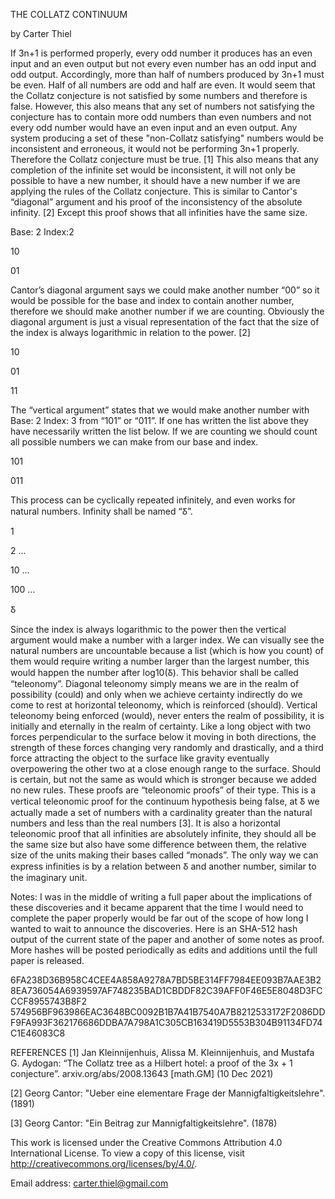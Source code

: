 THE COLLATZ CONTINUUM

by Carter Thiel

If 3n+1 is performed properly, every odd number it produces has an even input and an even output but not every even number has an odd input and odd output. Accordingly, more than half of numbers produced by 3n+1 must be even. Half of all numbers are odd and half are even. It would seem that the Collatz conjecture is not satisfied by some numbers and therefore is false. However, this also means that any set of numbers not satisfying the conjecture has to contain more odd numbers than even numbers and not every odd number would have an even input and an even output. Any system producing a set of these "non-Collatz satisfying" numbers would be inconsistent and erroneous, it would not be performing 3n+1 properly. Therefore the Collatz conjecture must be true. [1]
	This also means that any completion of the infinite set would be inconsistent, it will not only be possible to have a new number, it should have a new number if we are applying the rules of the Collatz conjecture. This is similar to Cantor's “diagonal” argument and his proof of the inconsistency of the absolute infinity. [2] Except this proof shows that all infinities have the same size.

Base: 2 Index:2

10

01

Cantor’s diagonal argument says we could make another number “00” so it would be possible for the base and index to contain another number, therefore we should make another number if we are counting. Obviously the diagonal argument is just a visual representation of the fact that the size of the index is always logarithmic in relation to the power. [2]

10

01

11

The “vertical argument” states that we would make another number with Base: 2 Index: 3 from “101” or “011”. If one has written the list above they have necessarily written the list below. If we are counting we should count all possible numbers we can make from our base and index.

101

011


This process can be cyclically repeated infinitely, and even works for natural numbers. Infinity shall be named “Ᵹ”.

1

2
…

10
…

100
…

Ᵹ 

Since the index is always logarithmic to the power then the vertical argument would make a number with a larger index. We can visually see the natural numbers are uncountable because a list (which is how you count) of them would require writing a number larger than the largest number, this would happen the number after log10(Ᵹ). This behavior shall be called “teleonomy”. Diagonal teleonomy simply means we are in the realm of possibility (could) and only when we achieve certainty indirectly do we come to rest at horizontal teleonomy, which is reinforced (should). Vertical teleonomy being enforced (would), never enters the realm of possibility, it is initially and eternally in the realm of certainty.  Like a long object with two forces perpendicular to the surface below it moving in both directions, the strength of these forces changing very randomly and drastically, and a third force attracting the object to the surface like gravity eventually overpowering the other two at a close enough range to the surface. Should is certain, but not the same as would which is stronger because we added no new rules. These proofs are “teleonomic proofs” of their type. This is a vertical teleonomic proof for the continuum hypothesis being false, at Ᵹ we actually made a set of numbers with a cardinality greater than the natural numbers and less than the real numbers [3]. It is also a horizontal teleonomic proof that all infinities are absolutely infinite, they should all be the same size but also have some difference between them, the relative size of the units making their bases called “monads”. The only way we can express infinities is by a relation between Ᵹ and another number, similar to the imaginary unit.



Notes:
	I was in the middle of writing a full paper about the implications of these discoveries and it became apparent that the time I would need to complete the paper properly would be far out of the scope of how long I wanted to wait to announce the discoveries. Here is an SHA-512 hash output of the current state of the paper and another of some notes as proof. More hashes will be posted periodically as edits and additions until the full paper is released.

6FA238D36B958C4CEE4A858A9278A7BD5BE314FF7984EE093B7AAE3B28EA736054A6939597AF748235BAD1CBDDF82C39AFF0F46E5E8048D3FCCCF8955743B8F2
574956BF963986EAC3648BC0092B1B7A41B7540A7B8212533172F2086DDF9FA993F362176686DDBA7A798A1C305CB163419D5553B304B91134FD74C1E46083C8


REFERENCES
[1] Jan Kleinnijenhuis, Alissa M. Kleinnijenhuis, and Mustafa G. Aydogan: “The Collatz tree as a Hilbert hotel: a proof of the 3x + 1 conjecture”. arxiv.org/abs/2008.13643 [math.GM] (10 Dec 2021)

[2] Georg Cantor: "Ueber eine elementare Frage der Mannigfaltigkeitslehre". (1891)

[3] Georg Cantor: "Ein Beitrag zur Mannigfaltigkeitslehre". (1878)



This work is licensed under the Creative Commons Attribution 4.0 International License. To view a copy of this license, visit
http://creativecommons.org/licenses/by/4.0/.


Email address: carter.thiel@gmail.com
